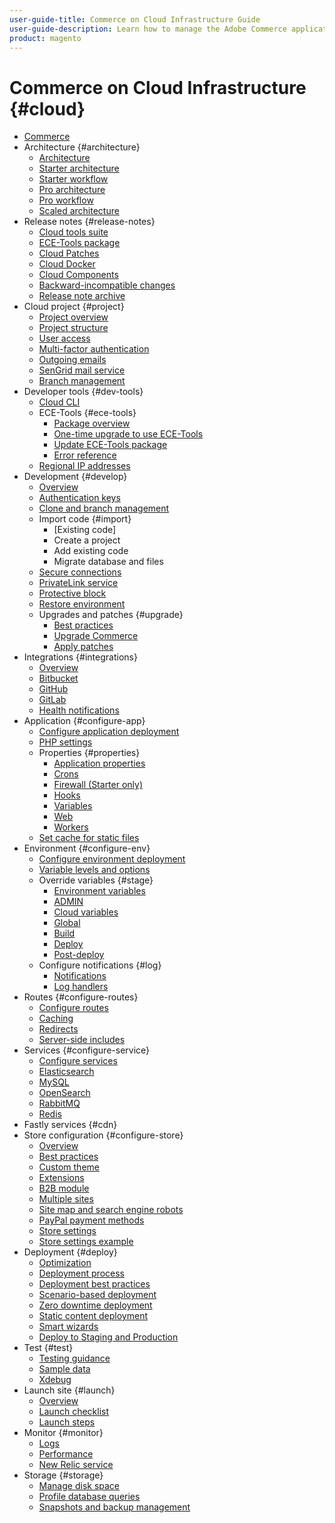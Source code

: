 ```yaml
---
user-guide-title: Commerce on Cloud Infrastructure Guide
user-guide-description: Learn how to manage the Adobe Commerce application on cloud infrastructure.
product: magento
---
```


# Commerce on Cloud Infrastructure {#cloud}

+ [Commerce](overview.md)
+ Architecture {#architecture}
    + [Architecture](architecture/cloud-architecture.md)
    + [Starter architecture](architecture/starter-architecture.md)
    + [Starter workflow](architecture/starter-develop-deploy-workflow.md)
    + [Pro architecture](architecture/pro-architecture.md)
    + [Pro workflow](architecture/pro-develop-deploy-workflow.md)
    + [Scaled architecture](architecture/scaled-architecture.md)
+ Release notes {#release-notes}
    + [Cloud tools suite](release-notes/cloud-tools.md)
    + [ECE-Tools package](release-notes/ece-tools-package.md)
    + [Cloud Patches](release-notes/cloud-patches.md)
    + [Cloud Docker](release-notes/cloud-docker.md)
    + [Cloud Components](release-notes/cloud-components.md)
    + [Backward-incompatible changes](release-notes/backward-incompatible-changes.md)
    + [Release note archive](release-notes/cloud-release-archive.md)
+ Cloud project {#project}
    + [Project overview](project/overview.md)
    + [Project structure](project/file-structure.md)
    + [User access](project/user-access.md)
    + [Multi-factor authentication](project/multi-factor-authentication.md)
    + [Outgoing emails](project/outgoing-emails.md)
    + [SenGrid mail service](project/sendgrid.md)
    + [Branch management](project/console-branches.md)
+ Developer tools {#dev-tools}
    + [Cloud CLI](dev-tools/cloud-cli.md)
    + ECE-Tools {#ece-tools}
        + [Package overview](dev-tools/package-overview.md)
        + [One-time upgrade to use ECE-Tools](dev-tools/install-package.md)
        + [Update ECE-Tools package](dev-tools/update-package.md)
        + [Error reference](dev-tools/error-reference.md)
    + [Regional IP addresses](dev-tools/regional-ip-addresses.md)
+ Development {#develop}
    + [Overview](development/overview.md)
    + [Authentication keys](development/authentication-keys.md)
    + [Clone and branch management](development/cli-branches.md)
    + Import code {#import}
        + [Existing code]
        + Create a project
        + Add existing code
        + Migrate database and files
    + [Secure connections](development/secure-connections.md)
    + [PrivateLink service](development/privatelink-service.md)
    + [Protective block](development/protective-block.md)
    + [Restore environment](development/restore-environment.md)
    + Upgrades and patches {#upgrade}
        + [Best practices](development/best-practices.md)
        + [Upgrade Commerce](development/commerce-version.md)
        + [Apply patches](development/apply-patches.md)
+ Integrations {#integrations}
    + [Overview](integrations/overview.md)
    + [Bitbucket](integrations/bitbucket.md)
    + [GitHub](integrations/github.md)
    + [GitLab](integrations/gitlab.md)
    + [Health notifications](integrations/health-notifications.md)
+ Application {#configure-app}
    + [Configure application deployment](application/configure-app-yaml.md)
    + [PHP settings](application/php-settings.md)
    + Properties {#properties}
        + [Application properties](application/properties.md)
        + [Crons](application/crons-property.md)
        + [Firewall (Starter only)](application/firewall-property.md)
        + [Hooks](application/hooks-property.md)
        + [Variables](application/variables-property.md)
        + [Web](application/web-property.md)
        + [Workers](application/workers-property.md)
    + [Set cache for static files](application/set-cache.md)
+ Environment {#configure-env}
    + [Configure environment deployment](environment/configure-env-yaml.md)
    + [Variable levels and options](environment/variable-levels.md)
    + Override variables {#stage}
        + [Environment variables](environment/variables-intro.md)
        + [ADMIN](environment/variables-admin.md)
        + [Cloud variables](environment/variables-cloud.md)
        + [Global](environment/variables-global.md)
        + [Build](environment/variables-build.md)
        + [Deploy](environment/variables-deploy.md)
        + [Post-deploy](environment/variables-post-deploy.md)
    + Configure notifications {#log}
        + [Notifications](environment/set-up-notifications.md)
        + [Log handlers](environment/log-handlers.md)
+ Routes {#configure-routes}
    + [Configure routes](routes/routes-yaml.md)
    + [Caching](routes/caching.md)
    + [Redirects](routes/redirects.md)
    + [Server-side includes](routes/server-side-includes.md)
+ Services {#configure-service}
    + [Configure services](services/services-yaml.md)
    + [Elasticsearch](services/elasticsearch.md)
    + [MySQL](services/mysql.md)
    + [OpenSearch](services/opensearch.md)
    + [RabbitMQ](services/rabbitmq.md)
    + [Redis](services/redis.md)
+ Fastly services {#cdn}
+ Store configuration {#configure-store}
    + [Overview](store/overview.md)
    + [Best practices](store/best-practices.md)
    + [Custom theme](store/custom-theme.md)
    + [Extensions](store/extensions.md)
    + [B2B module](store/b2b-module.md)
    + [Multiple sites](store/multiple-sites.md)
    + [Site map and search engine robots](store/robots-sitemap.md)
    + [PayPal payment methods](store/paypal.md)
    + [Store settings](store/store-settings.md)
    + [Store settings example](store/store-settings-example.md)
+ Deployment {#deploy}
    + [Optimization](deploy/optimization.md)
    + [Deployment process](deploy/process.md)
    + [Deployment best practices](deploy/best-practices.md)
    + [Scenario-based deployment](deploy/scenario-based.md)
    + [Zero downtime deployment](deploy/reduce-downtime.md)
    + [Static content deployment](deploy/static-content.md)
    + [Smart wizards](deploy/smart-wizards.md)
    + [Deploy to Staging and Production](deploy/staging-production.md)
+ Test {#test}
    + [Testing guidance](test/guidance.md)
    + [Sample data](test/sample-data.md)
    + [Xdebug](test/debug.md)
+ Launch site {#launch}
    + [Overview](launch/overview.md)
    + [Launch checklist](launch/checklist.md)
    + [Launch steps](launch/steps.md)
+ Monitor {#monitor}
    + [Logs](monitor/log-locations.md)
    + [Performance](monitor/performance.md)
    + [New Relic service](monitor/new-relic.md)
+ Storage {#storage}
    + [Manage disk space](storage/manage-disk-space.md)
    + [Profile database queries](storage/profile-database-queries.md)
    + [Snapshots and backup management](storage/snapshots.md)
